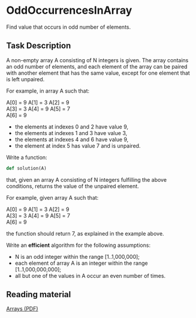 # OddOccurrencesInArray
Find value that occurs in odd number of elements.
## Task Description
A non-empty array A consisting of N integers is given. The array contains an odd number of elements, and each element of the array can be paired with another element that has the same value, except for one element that is left unpaired.

For example, in array A such that:

  A[0] = 9  A[1] = 3  A[2] = 9 <br />
  A[3] = 3  A[4] = 9  A[5] = 7 <br />
  A[6] = 9 <br />

<ul>
<li>the elements at indexes 0 and 2 have value 9,</li>
<li>the elements at indexes 1 and 3 have value 3,</li>
<li>the elements at indexes 4 and 6 have value 9,</li>
<li>the element at index 5 has value 7 and is unpaired.</li>
</ul>
Write a function:

```python
def solution(A)
```

that, given an array A consisting of N integers fulfilling the above conditions, returns the value of the unpaired element.

For example, given array A such that:

  A[0] = 9  A[1] = 3  A[2] = 9 <br />
  A[3] = 3  A[4] = 9  A[5] = 7 <br />
  A[6] = 9<br />

the function should return 7, as explained in the example above.

Write an **efficient** algorithm for the following assumptions:

<ul>
<li>N is an odd integer within the range [1..1,000,000];</li>
<li>each element of array A is an integer within the range [1..1,000,000,000];</li>
<li>all but one of the values in A occur an even number of times.</li>
</ul>

## Reading material
[Arrays (PDF)](https://codility.com/media/train/0-Arrays.pdf)

